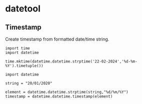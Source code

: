 # datetool

## Timestamp

Create timestamp from formatted date/time string.

```
import time
import datetime

time.mktime(datetime.datetime.strptime('22-02-2024','%d-%m-%Y').timetuple())
```

```
import datetime

string = "20/01/2020"

element = datetime.datetime.strptime(string,"%d/%m/%Y")
timestamp = datetime.datetime.timestamp(element)
```